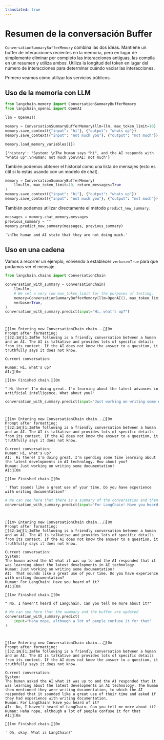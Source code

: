 ```yaml
---
translated: true
---
```


# Resumen de la conversación Buffer

`ConversationSummaryBufferMemory` combina las dos ideas. Mantiene un buffer de interacciones recientes en la memoria, pero en lugar de simplemente eliminar por completo las interacciones antiguas, las compila en un resumen y utiliza ambos.
Utiliza la longitud del token en lugar del número de interacciones para determinar cuándo vaciar las interacciones.

Primero veamos cómo utilizar los servicios públicos.

## Uso de la memoria con LLM

```python
from langchain.memory import ConversationSummaryBufferMemory
from langchain_openai import OpenAI

llm = OpenAI()
```

```python
memory = ConversationSummaryBufferMemory(llm=llm, max_token_limit=10)
memory.save_context({"input": "hi"}, {"output": "whats up"})
memory.save_context({"input": "not much you"}, {"output": "not much"})
```

```python
memory.load_memory_variables({})
```

```output
{'history': 'System: \nThe human says "hi", and the AI responds with "whats up".\nHuman: not much you\nAI: not much'}
```

También podemos obtener el historial como una lista de mensajes (esto es útil si lo estás usando con un modelo de chat).

```python
memory = ConversationSummaryBufferMemory(
    llm=llm, max_token_limit=10, return_messages=True
)
memory.save_context({"input": "hi"}, {"output": "whats up"})
memory.save_context({"input": "not much you"}, {"output": "not much"})
```

También podemos utilizar directamente el método `predict_new_summary`.

```python
messages = memory.chat_memory.messages
previous_summary = ""
memory.predict_new_summary(messages, previous_summary)
```

```output
'\nThe human and AI state that they are not doing much.'
```

## Uso en una cadena

Vamos a recorrer un ejemplo, volviendo a establecer `verbose=True` para que podamos ver el mensaje.

```python
from langchain.chains import ConversationChain

conversation_with_summary = ConversationChain(
    llm=llm,
    # We set a very low max_token_limit for the purposes of testing.
    memory=ConversationSummaryBufferMemory(llm=OpenAI(), max_token_limit=40),
    verbose=True,
)
conversation_with_summary.predict(input="Hi, what's up?")
```

```output


[1m> Entering new ConversationChain chain...[0m
Prompt after formatting:
[32;1m[1;3mThe following is a friendly conversation between a human and an AI. The AI is talkative and provides lots of specific details from its context. If the AI does not know the answer to a question, it truthfully says it does not know.

Current conversation:

Human: Hi, what's up?
AI:[0m

[1m> Finished chain.[0m
```

```output
" Hi there! I'm doing great. I'm learning about the latest advances in artificial intelligence. What about you?"
```

```python
conversation_with_summary.predict(input="Just working on writing some documentation!")
```

```output


[1m> Entering new ConversationChain chain...[0m
Prompt after formatting:
[32;1m[1;3mThe following is a friendly conversation between a human and an AI. The AI is talkative and provides lots of specific details from its context. If the AI does not know the answer to a question, it truthfully says it does not know.

Current conversation:
Human: Hi, what's up?
AI:  Hi there! I'm doing great. I'm spending some time learning about the latest developments in AI technology. How about you?
Human: Just working on writing some documentation!
AI:[0m

[1m> Finished chain.[0m
```

```output
' That sounds like a great use of your time. Do you have experience with writing documentation?'
```

```python
# We can see here that there is a summary of the conversation and then some previous interactions
conversation_with_summary.predict(input="For LangChain! Have you heard of it?")
```

```output


[1m> Entering new ConversationChain chain...[0m
Prompt after formatting:
[32;1m[1;3mThe following is a friendly conversation between a human and an AI. The AI is talkative and provides lots of specific details from its context. If the AI does not know the answer to a question, it truthfully says it does not know.

Current conversation:
System:
The human asked the AI what it was up to and the AI responded that it was learning about the latest developments in AI technology.
Human: Just working on writing some documentation!
AI:  That sounds like a great use of your time. Do you have experience with writing documentation?
Human: For LangChain! Have you heard of it?
AI:[0m

[1m> Finished chain.[0m
```

```output
" No, I haven't heard of LangChain. Can you tell me more about it?"
```

```python
# We can see here that the summary and the buffer are updated
conversation_with_summary.predict(
    input="Haha nope, although a lot of people confuse it for that"
)
```

```output


[1m> Entering new ConversationChain chain...[0m
Prompt after formatting:
[32;1m[1;3mThe following is a friendly conversation between a human and an AI. The AI is talkative and provides lots of specific details from its context. If the AI does not know the answer to a question, it truthfully says it does not know.

Current conversation:
System:
The human asked the AI what it was up to and the AI responded that it was learning about the latest developments in AI technology. The human then mentioned they were writing documentation, to which the AI responded that it sounded like a great use of their time and asked if they had experience with writing documentation.
Human: For LangChain! Have you heard of it?
AI:  No, I haven't heard of LangChain. Can you tell me more about it?
Human: Haha nope, although a lot of people confuse it for that
AI:[0m

[1m> Finished chain.[0m
```

```output
' Oh, okay. What is LangChain?'
```
